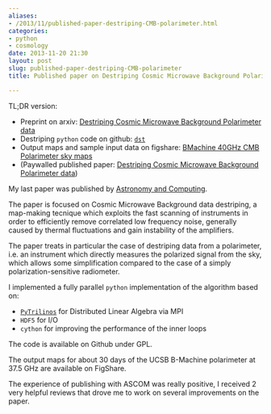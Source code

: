 ```yaml
---
aliases:
- /2013/11/published-paper-destriping-CMB-polarimeter.html
categories:
- python
- cosmology
date: 2013-11-20 21:30
layout: post
slug: published-paper-destriping-CMB-polarimeter
title: Published paper on Destriping Cosmic Microwave Background Polarimeter data

---
```


TL;DR version:

* Preprint on arxiv: [Destriping Cosmic Microwave Background Polarimeter data](http://arxiv.org/abs/1309.5609)
* Destriping `python` code on github: [`dst`](https://github.com/zonca/dst)
* Output maps and sample input data on figshare: [BMachine 40GHz CMB Polarimeter sky maps](http://figshare.com/articles/BMachine_40GHz_CMB_Polarimeter_sky_maps/644507)
* (Paywalled published paper: [Destriping Cosmic Microwave Background Polarimeter data](http://dx.doi.org/10.1016/j.ascom.2013.10.002))

My last paper was published by [Astronomy and Computing](http://www.journals.elsevier.com/astronomy-and-computing/).

The paper is focused on Cosmic Microwave Background data destriping, a map-making tecnique which exploits the fast
scanning of instruments in order to efficiently remove correlated low frequency noise, generally caused by thermal
fluctuations and gain instability of the amplifiers.

The paper treats in particular the case of destriping data from a polarimeter, i.e. an instrument which directly measures
the polarized signal from the sky, which allows some simplification compared to the case of a simply polarization-sensitive
radiometer.

I implemented a fully parallel `python` implementation of the algorithm based on:

* [`PyTrilinos`](https://trilinos.github.io/pytrilinos.html) for Distributed Linear Algebra via MPI
* `HDF5` for I/O
* `cython` for improving the performance of the inner loops

The code is available on Github under GPL.

The output maps for about 30 days of the UCSB B-Machine polarimeter at 37.5 GHz are available on FigShare.

The experience of publishing with ASCOM was really positive, I received 2 very helpful reviews that drove me to
work on several improvements on the paper.

